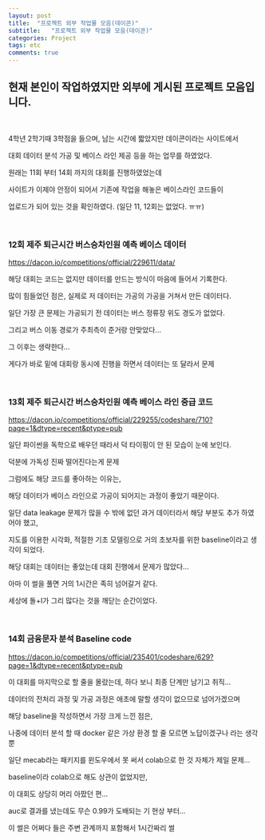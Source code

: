 ```yaml
---
layout: post
title:  "프로젝트 외부 작업물 모음(데이콘)"
subtitle:   "프로젝트 외부 작업물 모음(데이콘)"
categories: Project
tags: etc
comments: true
---
```


## 현재 본인이 작업하였지만 외부에 게시된 프로젝트 모음입니다.

<br/>

4학년 2학기때 3학점을 들으며, 남는 시간에 짧았지만 데이콘이라는 사이트에서

대회 데이터 분석 가공 및 베이스 라인 제공 등을 하는 업무를 하였었다.

원래는 11회 부터 14회 까지의 대회를 진행하였었는데

사이트가 이제야 안정이 되어서 기존에 작업을 해놓은 베이스라인 코드들이

업로드가 되어 있는 것을 확인하였다. (일단 11, 12회는 없었다. ㅠㅠ)

<br/>

### 12회 제주 퇴근시간 버스승차인원 예측 베이스 데이터

<https://dacon.io/competitions/official/229611/data/>

해당 대회는 코드는 없지만 데이터를 만드는 방식이 마음에 들어서 기록한다.

많이 힘들었던 점은, 실제로 저 데이터는 가공의 가공을 거쳐서 만든 데이터다.

일단 가장 큰 문제는 가공되기 전 데이터는 버스 정류장 위도 경도가 없었다.

그리고 버스 이동 경로가 주최측이 준거랑 안맞았다...

그 이후는 생략한다...

게다가 바로 밑에 대회랑 동시에 진행을 하면서 데이터는 또 달라서 문제

<br/>

### 13회 제주 퇴근시간 버스승차인원 예측 베이스 라인 중급 코드

<https://dacon.io/competitions/official/229255/codeshare/710?page=1&dtype=recent&ptype=pub>

일단 파이썬을 독학으로 배우던 때라서 덕 타이핑이 안 된 모습이 눈에 보인다.

덕분에 가독성 진짜 떨어진다는게 문제

그럼에도 해당 코드를 좋아하는 이유는,

해당 데이터가 베이스 라인으로 가공이 되어지는 과정이 좋았기 때문이다.

일단 data leakage 문제가 많을 수 밖에 없던 과거 데이터라서 해당 부분도 추가 하였어야 했고,

지도를 이용한 시각화, 적절한 기초 모델링으로 거의 초보자를 위한 baseline이라고 생각이 되었다.

해당 대회는 데이터는 좋았는데 대회 진행에서 문제가 많았다...

아마 이 썰을 풀면 거의 1시간은 족히 넘어갈거 같다.

세상에 돌+I가 그리 많다는 것을 깨닫는 순간이었다.

<br/>

### 14회 금융문자 분석 Baseline code

<https://dacon.io/competitions/official/235401/codeshare/629?page=1&dtype=recent&ptype=pub>

이 대회를 마지막으로 할 줄을 몰랐는데, 하다 보니 최종 단계만 남기고 취직...

데이터의 전처리 과정 및 가공 과정은 애초에 말할 생각이 없으므로 넘어가겠으며

해당 baseline을 작성하면서 가장 크게 느낀 점은,

나중에 데이터 분석 할 때 docker 같은 가상 환경 할 줄 모르면 노답이겠구나 라는 생각 뿐

일단 mecab라는 패키지를 윈도우에서 못 써서 colab으로 한 것 자체가 제일 문제...

baseline이라 colab으로 해도 상관이 없었지만,

이 대회도 상당히 머리 아팠던 편...

auc로 결과를 냈는데도 무슨 0.99가 도배되는 기 현상 부터...

이 썰은 어쩌다 들은 주변 관계까지 포함해서 1시간짜리 썰